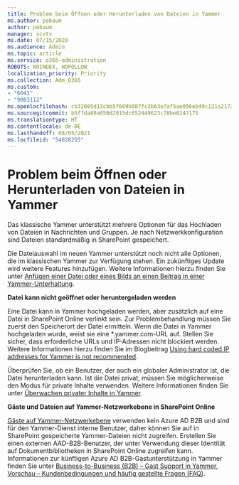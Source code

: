 ```yaml
---
title: Problem beim Öffnen oder Herunterladen von Dateien in Yammer
ms.author: pebaum
author: pebaum
manager: scotv
ms.date: 07/15/2020
ms.audience: Admin
ms.topic: article
ms.service: o365-administration
ROBOTS: NOINDEX, NOFOLLOW
localization_priority: Priority
ms.collection: Adm_O365
ms.custom:
- "6041"
- "9003112"
ms.openlocfilehash: cb32085d13cbb5f609b887fc2b63e7af5ae056eb49c121a21722a147c67e30d8
ms.sourcegitcommit: b5f7da89a650d2915dc652449623c78be6247175
ms.translationtype: HT
ms.contentlocale: de-DE
ms.lasthandoff: 08/05/2021
ms.locfileid: "54028255"
---
```

# <a name="issue-opening-or-downloading-files-in-yammer"></a>Problem beim Öffnen oder Herunterladen von Dateien in Yammer

Das klassische Yammer unterstützt mehrere Optionen für das Hochladen von Dateien in Nachrichten und Gruppen. Je nach Netzwerkkonfiguration sind Dateien standardmäßig in SharePoint gespeichert.

Die Dateiauswahl im neuen Yammer unterstützt noch nicht alle Optionen, die im klassischen Yammer zur Verfügung stehen. Ein zukünftiges Update wird weitere Features hinzufügen. Weitere Informationen hierzu finden Sie unter [Anfügen einer Datei oder eines Bilds an einen Beitrag in einer Yammer-Unterhaltung](https://support.microsoft.com/office/attach-a-file-or-image-to-a-yammer-conversation-post-8d2d17f7-8f37-4535-961e-518d751be7e8).

**Datei kann nicht geöffnet oder heruntergeladen werden**  

Eine Datei kann in Yammer hochgeladen werden, aber zusätzlich auf eine Datei in SharePoint Online verlinkt sein. Zur Problembehandlung müssen Sie zuerst den Speicherort der Datei ermitteln. Wenn die Datei in Yammer hochgeladen wurde, weist sie eine *.yammer.com-URL auf. Stellen Sie sicher, dass erforderliche URLs und IP-Adressen nicht blockiert werden. Weitere Informationen hierzu finden Sie im Blogbeitrag [Using hard coded IP addresses for Yammer is not recommended](https://techcommunity.microsoft.com/t5/yammer-blog/using-hard-coded-ip-addresses-for-yammer-is-not-recommended/ba-p/276592).

Überprüfen Sie, ob ein Benutzer, der auch ein globaler Administrator ist, die Datei herunterladen kann. Ist die Datei privat, müssen Sie möglicherweise den Modus für private Inhalte verwenden. Weitere Informationen finden Sie unter [Überwachen privater Inhalte in Yammer](https://docs.microsoft.com/yammer/manage-security-and-compliance/monitor-private-content).  

**Gäste und Dateien auf Yammer-Netzwerkebene in SharePoint Online**  

[Gäste auf Yammer-Netzwerkebene](https://docs.microsoft.com/yammer/manage-yammer-users/add-block-or-remove-users#invite-guests) verwenden kein Azure AD B2B und sind für den Yammer-Dienst interne Benutzer, daher können Sie auf in SharePoint gespeicherte Yammer-Dateien nicht zugreifen. Erstellen Sie einen externen AAD-B2B-Benutzer, der unter Verwendung dieser Identität auf Dokumentbibliotheken in SharePoint Online zugreifen kann. Informationen zur künftigen Azure AD B2B-Gastunterstützung in Yammer finden Sie unter [Business-to-Business (B2B) – Gast Support in Yammer, Vorschau – Kundenbedingungen und häufig gestellte Fragen (FAQ)](https://docs.microsoft.com/yammer/get-started-with-yammer/azure-ad-b2b-guests-yammer).